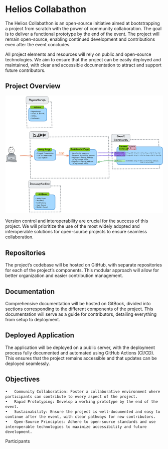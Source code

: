 # Helios Collabathon

The Helios Collabathon is an open-source initiative aimed at bootstrapping a project from scratch with the power of community collaboration. The goal is to deliver a functional prototype by the end of the event. The project will remain open-source, enabling continued development and contributions even after the event concludes.

All project elements and resources will rely on public and open-source technologies. We aim to ensure that the project can be easily deployed and maintained, with clear and accessible documentation to attract and support future contributors.

## Project Overview

![Alt text](./architecture.excalidraw.png)

Version control and interoperability are crucial for the success of this project. We will prioritize the use of the most widely adopted and interoperable solutions for open-source projects to ensure seamless collaboration.

## Repositories

The project’s codebase will be hosted on GitHub, with separate repositories for each of the project’s components. This modular approach will allow for better organization and easier contribution management.

## Documentation

Comprehensive documentation will be hosted on GitBook, divided into sections corresponding to the different components of the project. This documentation will serve as a guide for contributors, detailing everything from setup to deployment.

## Deployed Application

The application will be deployed on a public server, with the deployment process fully documented and automated using GitHub Actions (CI/CD). This ensures that the project remains accessible and that updates can be deployed seamlessly.

## Objectives

	•	Community Collaboration: Foster a collaborative environment where participants can contribute to every aspect of the project.
	•	Rapid Prototyping: Develop a working prototype by the end of the event.
	•	Sustainability: Ensure the project is well-documented and easy to continue after the event, with clear pathways for new contributors.
	•	Open-Source Principles: Adhere to open-source standards and use interoperable technologies to maximize accessibility and future development.

Participants
 